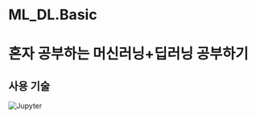 # ML_DL.Basic
# 혼자 공부하는 머신러닝+딥러닝 공부하기
## 사용 기술
<img alt="Jupyter" src="https://img.shields.io/badge/Jupyter-3DDC84?style=for-the-badge&logo=jupyter&logoColor=white" /> 
